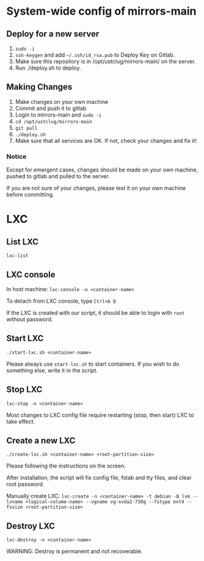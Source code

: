 # System-wide config of mirrors-main

## Deploy for a new server

1. ```sudo -i```
2. ```ssh-keygen``` and add ```~/.ssh/id_rsa.pub``` to Deploy Key on Gitlab.
3. Make sure this repository is in /opt/ustclug/mirrors-main/ on the server.
4. Run ./deploy.sh to deploy.

## Making Changes

1. Make changes on your own machine
2. Commit and push it to gitlab
3. Login to mirrors-main and ```sudo -i```
4. ```cd /opt/ustclug/mirrors-main```
5. ```git pull```
6. ```./deploy.sh```
7. Make sure that all services are OK. If not, check your changes and fix it!

### Notice

Except for emergent cases, changes should be made on your own machine, pushed to gitlab and pulled to the server.

If you are not sure of your changes, please test it on your own machine before committing.

# LXC

## List LXC
```lxc-list```

## LXC console

In host machine:
```lxc-console -n <container-name>```

To detach from LXC console, type ```Ctrl+A Q```

If the LXC is created with our script, it should be able to login with ```root``` without password.

## Start LXC
```./start-lxc.sh <container-name>```

Please always use ```start-lxc.sh``` to start containers. If you wish to do something else, write it in the script.

## Stop LXC
```lxc-stop -n <container-name>```

Most changes to LXC config file require restarting (stop, then start) LXC to take effect.

## Create a new LXC
```./create-lxc.sh <container-name> <root-partition-size>```

Please following the instructions on the screen.

After installation, the script will fix config file, fstab and tty files, and clear root password.

Manually create LXC:
```lxc-create -n <container-name> -t debian -B lvm --lvname <logical-volume-name> --vgname vg-xvda2-730g --fstype ext4 --fssize <root-partition-size>```

## Destroy LXC
```lxc-destroy -n <container-name>```

WARNING: Destroy is permanent and not recoverable.
